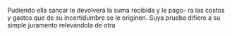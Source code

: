 Pudiendo ella sancar le devolverá la suma recibida y le pago- ra las costos y gastos que de su incertidumbre se le originen. Suya prueba difiere a su simple juramento relevándola de otra